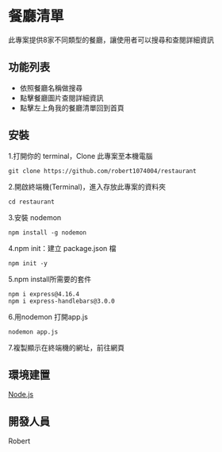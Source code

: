 # 餐廳清單
此專案提供8家不同類型的餐廳，讓使用者可以搜尋和查閱詳細資訊

## 功能列表
* 依照餐廳名稱做搜尋
* 點擊餐廳圖片查閱詳細資訊
* 點擊左上角我的餐廳清單回到首頁


## 安裝
 1.打開你的 terminal，Clone 此專案至本機電腦
      
    git clone https://github.com/robert1074004/restaurant
 2.開啟終端機(Terminal)，進入存放此專案的資料夾
 
    cd restaurant
 3.安裝 nodemon
 
    npm install -g nodemon
 4.npm init：建立 package.json 檔
 
    npm init -y
 5.npm install所需要的套件
 
    npm i express@4.16.4
    npm i express-handlebars@3.0.0
 6.用nodemon 打開app.js
 
    nodemon app.js
 7.複製顯示在終端機的網址，前往網頁

## 環境建置
[Node.js](https://nodejs.org/en/)

## 開發人員
Robert
